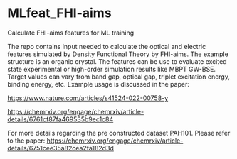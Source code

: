 # MLfeat_FHI-aims
Calculate FHI-aims features for ML training

The repo contains input needed to calculate the optical and electric features simulated by Density Functional Theory by FHI-aims. The example structure is an organic crystal. The features can be use to evaluate excited state experimental or high-order simulation results like MBPT GW-BSE. Target values can vary from band gap, optical gap, triplet excitation energy, binding energy, etc. Example usage is discussed in the paper:

https://www.nature.com/articles/s41524-022-00758-y

https://chemrxiv.org/engage/chemrxiv/article-details/6761cf87fa469535b9ec1c84

For more details regarding the pre constructed dataset PAH101. Please refer to the paper: https://chemrxiv.org/engage/chemrxiv/article-details/6751cee35a82cea2fa182d3d 
